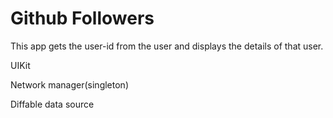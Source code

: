 # Github Followers

This app gets the user-id from the user and displays the details of that user.

UIKit

Network manager(singleton)

Diffable data source
